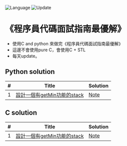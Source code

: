 ![Language](https://img.shields.io/badge/Language-Python%20%26%20C-orange) ![Update](https://img.shields.io/badge/Update-daily-brightgreen) 

# 《程序員代碼面試指南最優解》
* 使用C and python 來做完《程序員代碼面試指南最優解》 
* 這邊不會使用pure C，會使用C + STL
* 每天update。

Python solution 
---


| # | Title | Solution |
|---| ----- | -------- |
| 1|[設計一個有getMin功能的stack](./stack_and_queue/getMin.py)|[Note](./)|

C solution 
---

| # | Title | Solution |
|---| ----- | -------- |
| 1|[設計一個有getMin功能的stack](./stack_and_queue/getMin.h)|[Note](./)|
